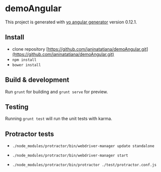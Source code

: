 # demoAngular

This project is generated with [yo angular generator](https://github.com/yeoman/generator-angular)
version 0.12.1.

## Install
- clone repository [https://github.com/janinatatiana/demoAngular.git](https://github.com/janinatatiana/demoAngular.git)
- `npm install`
- `bower install`

## Build & development

Run `grunt` for building and `grunt serve` for preview.

## Testing

Running `grunt test` will run the unit tests with karma.

## Protractor tests

- `./node_modules/protractor/bin/webdriver-manager update standalone`
- `./node_modules/protractor/bin/webdriver-manager start`

- `./node_modules/protractor/bin/protractor ./test/protractor.conf.js`
